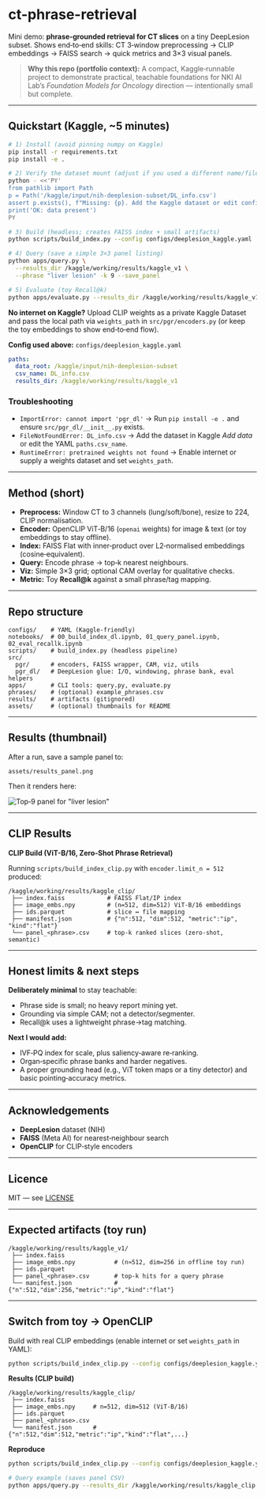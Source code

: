 # ct-phrase-retrieval

Mini demo: **phrase‑grounded retrieval for CT slices** on a tiny DeepLesion subset. Shows end‑to‑end skills: CT 3‑window preprocessing → CLIP embeddings → FAISS search → quick metrics and 3×3 visual panels.

> **Why this repo (portfolio context):** A compact, Kaggle‑runnable project to demonstrate practical, teachable foundations for NKI AI Lab’s *Foundation Models for Oncology* direction — intentionally small but complete.

---

## Quickstart (Kaggle, ~5 minutes)

```bash
# 1) Install (avoid pinning numpy on Kaggle)
pip install -r requirements.txt
pip install -e .

# 2) Verify the dataset mount (adjust if you used a different name/file)
python - <<'PY'
from pathlib import Path
p = Path('/kaggle/input/nih-deeplesion-subset/DL_info.csv')
assert p.exists(), f"Missing: {p}. Add the Kaggle dataset or edit configs/deeplesion_kaggle.yaml"
print('OK: data present')
PY

# 3) Build (headless; creates FAISS index + small artifacts)
python scripts/build_index.py --config configs/deeplesion_kaggle.yaml

# 4) Query (save a simple 3×3 panel listing)
python apps/query.py \
  --results_dir /kaggle/working/results/kaggle_v1 \
  --phrase "liver lesion" -k 9 --save_panel

# 5) Evaluate (toy Recall@k)
python apps/evaluate.py --results_dir /kaggle/working/results/kaggle_v1 -k 5
```

**No internet on Kaggle?** Upload CLIP weights as a private Kaggle Dataset and pass the local path via `weights_path` in `src/pgr/encoders.py` (or keep the toy embeddings to show end‑to‑end flow).

**Config used above:** `configs/deeplesion_kaggle.yaml`

```yaml
paths:
  data_root: /kaggle/input/nih-deeplesion-subset
  csv_name: DL_info.csv
  results_dir: /kaggle/working/results/kaggle_v1
```

### Troubleshooting

* `ImportError: cannot import 'pgr_dl'` → Run `pip install -e .` and ensure `src/pgr_dl/__init__.py` exists.
* `FileNotFoundError: DL_info.csv` → Add the dataset in Kaggle *Add data* or edit the YAML `paths.csv_name`.
* `RuntimeError: pretrained weights not found` → Enable internet or supply a weights dataset and set `weights_path`.

---

## Method (short)

* **Preprocess:** Window CT to 3 channels (lung/soft/bone), resize to 224, CLIP normalisation.
* **Encoder:** OpenCLIP ViT‑B/16 (`openai` weights) for image & text (or toy embeddings to stay offline).
* **Index:** FAISS Flat with inner‑product over L2‑normalised embeddings (cosine‑equivalent).
* **Query:** Encode phrase → top‑k nearest neighbours.
* **Viz:** Simple 3×3 grid; optional CAM overlay for qualitative checks.
* **Metric:** Toy **Recall@k** against a small phrase/tag mapping.

---

## Repo structure

```
configs/    # YAML (Kaggle‑friendly)
notebooks/  # 00_build_index_dl.ipynb, 01_query_panel.ipynb, 02_eval_recallk.ipynb
scripts/    # build_index.py (headless pipeline)
src/
  pgr/      # encoders, FAISS wrapper, CAM, viz, utils
  pgr_dl/   # DeepLesion glue: I/O, windowing, phrase bank, eval helpers
apps/       # CLI tools: query.py, evaluate.py
phrases/    # (optional) example_phrases.csv
results/    # artifacts (gitignored)
assets/     # (optional) thumbnails for README
```

---

## Results (thumbnail)

After a run, save a sample panel to:

```
assets/results_panel.png
```

Then it renders here:

![Top‑9 panel for "liver lesion"](assets/results_panel.png)

---

## CLIP Results

**CLIP Build (ViT-B/16, Zero-Shot Phrase Retrieval)**

Running `scripts/build_index_clip.py` with `encoder.limit_n = 512` produced:

```
/kaggle/working/results/kaggle_clip/
 ├── index.faiss            # FAISS Flat/IP index
 ├── image_embs.npy         # (n=512, dim=512) ViT-B/16 embeddings
 ├── ids.parquet            # slice ↔ file mapping
 ├── manifest.json          # {"n":512, "dim":512, "metric":"ip", "kind":"flat"}
 └── panel_<phrase>.csv     # top-k ranked slices (zero-shot, semantic)
```

---

## Honest limits & next steps

**Deliberately minimal** to stay teachable:

* Phrase side is small; no heavy report mining yet.
* Grounding via simple CAM; not a detector/segmenter.
* Recall@k uses a lightweight phrase→tag matching.

**Next I would add:**

* IVF‑PQ index for scale, plus saliency‑aware re‑ranking.
* Organ‑specific phrase banks and harder negatives.
* A proper grounding head (e.g., ViT token maps or a tiny detector) and basic pointing‑accuracy metrics.

---

## Acknowledgements

* **DeepLesion** dataset (NIH)
* **FAISS** (Meta AI) for nearest‑neighbour search
* **OpenCLIP** for CLIP‑style encoders

---

## Licence

MIT — see [LICENSE](LICENSE)

---

## Expected artifacts (toy run)

```
/kaggle/working/results/kaggle_v1/
 ├── index.faiss
 ├── image_embs.npy           # (n≈512, dim=256 in offline toy run)
 ├── ids.parquet
 ├── panel_<phrase>.csv       # top-k hits for a query phrase
 └── manifest.json            # {"n":512,"dim":256,"metric":"ip","kind":"flat"}
```

---

## Switch from toy → OpenCLIP

Build with real CLIP embeddings (enable internet or set `weights_path` in YAML):

```bash
python scripts/build_index_clip.py --config configs/deeplesion_kaggle.yaml
```

**Results (CLIP build)**

```
/kaggle/working/results/kaggle_clip/
 ├── index.faiss
 ├── image_embs.npy     # n=512, dim=512 (ViT-B/16)
 ├── ids.parquet
 ├── panel_<phrase>.csv
 └── manifest.json      # {"n":512,"dim":512,"metric":"ip","kind":"flat",...}
```

**Reproduce**

```bash
python scripts/build_index_clip.py --config configs/deeplesion_kaggle.yaml

# Query example (saves panel CSV)
python apps/query.py --results_dir /kaggle/working/results/kaggle_clip --phrase "liver lesion" -k 9 --save_panel
```
